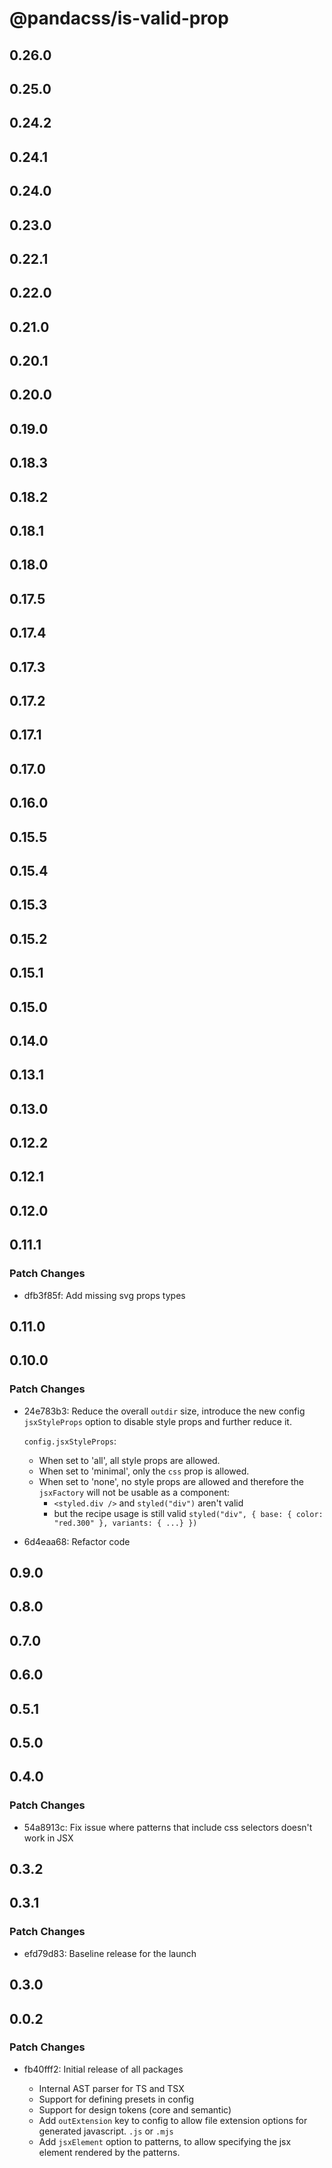# @pandacss/is-valid-prop

## 0.26.0

## 0.25.0

## 0.24.2

## 0.24.1

## 0.24.0

## 0.23.0

## 0.22.1

## 0.22.0

## 0.21.0

## 0.20.1

## 0.20.0

## 0.19.0

## 0.18.3

## 0.18.2

## 0.18.1

## 0.18.0

## 0.17.5

## 0.17.4

## 0.17.3

## 0.17.2

## 0.17.1

## 0.17.0

## 0.16.0

## 0.15.5

## 0.15.4

## 0.15.3

## 0.15.2

## 0.15.1

## 0.15.0

## 0.14.0

## 0.13.1

## 0.13.0

## 0.12.2

## 0.12.1

## 0.12.0

## 0.11.1

### Patch Changes

- dfb3f85f: Add missing svg props types

## 0.11.0

## 0.10.0

### Patch Changes

- 24e783b3: Reduce the overall `outdir` size, introduce the new config `jsxStyleProps` option to disable style props and
  further reduce it.

  `config.jsxStyleProps`:

  - When set to 'all', all style props are allowed.
  - When set to 'minimal', only the `css` prop is allowed.
  - When set to 'none', no style props are allowed and therefore the `jsxFactory` will not be usable as a component:
    - `<styled.div />` and `styled("div")` aren't valid
    - but the recipe usage is still valid `styled("div", { base: { color: "red.300" }, variants: { ...} })`

- 6d4eaa68: Refactor code

## 0.9.0

## 0.8.0

## 0.7.0

## 0.6.0

## 0.5.1

## 0.5.0

## 0.4.0

### Patch Changes

- 54a8913c: Fix issue where patterns that include css selectors doesn't work in JSX

## 0.3.2

## 0.3.1

### Patch Changes

- efd79d83: Baseline release for the launch

## 0.3.0

## 0.0.2

### Patch Changes

- fb40fff2: Initial release of all packages

  - Internal AST parser for TS and TSX
  - Support for defining presets in config
  - Support for design tokens (core and semantic)
  - Add `outExtension` key to config to allow file extension options for generated javascript. `.js` or `.mjs`
  - Add `jsxElement` option to patterns, to allow specifying the jsx element rendered by the patterns.
